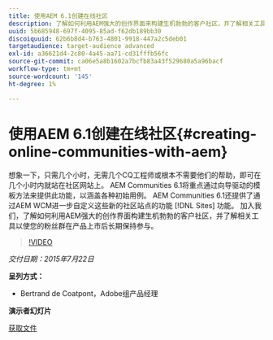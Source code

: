 ```yaml
---
title: 使用AEM 6.1创建在线社区
description: 了解如何利用AEM强大的创作界面来构建生机勃勃的客户社区，并了解相关工具来使您的粉丝群在产品上市后保持参与。
uuid: 5b685948-697f-4095-85ad-f62db189bb30
discoiquuid: 62b6b8d4-b763-4801-9918-447a2c5deb01
targetaudience: target-audience advanced
exl-id: a36621d4-2c80-4a45-aa71-cd31fffb56fc
source-git-commit: ca06e5a8b1602a7bcfb83a43f529680a5a96bacf
workflow-type: tm+mt
source-wordcount: '145'
ht-degree: 1%

---
```


# 使用AEM 6.1创建在线社区{#creating-online-communities-with-aem}

想象一下，只需几个小时，无需几个CQ工程师或根本不需要他们的帮助，即可在几个小时内就站在社区网站上。 AEM Communities 6.1将重点通过向导驱动的模板方法来提供此功能，以涵盖各种初始用例。 AEM Communities 6.1还提供了通过AEM WCM进一步自定义这些新的社区站点的功能 [!DNL Sites] 功能。 加入我们，了解如何利用AEM强大的创作界面构建生机勃勃的客户社区，并了解相关工具以使您的粉丝群在产品上市后长期保持参与。

>[!VIDEO](https://video.tv.adobe.com/v/19381/?quality=9)

*交付日期：2015年7月22日*

**呈列方式：**

* Bertrand de Coatpont，Adobe组产品经理

**演示者幻灯片**

[获取文件](assets/aem-6-1-communities-gems.pdf)
<!--
[Get back to the Overview](https://helpx.adobe.com/experience-manager/kt/eseminars/gems/aem-index.html)
-->
